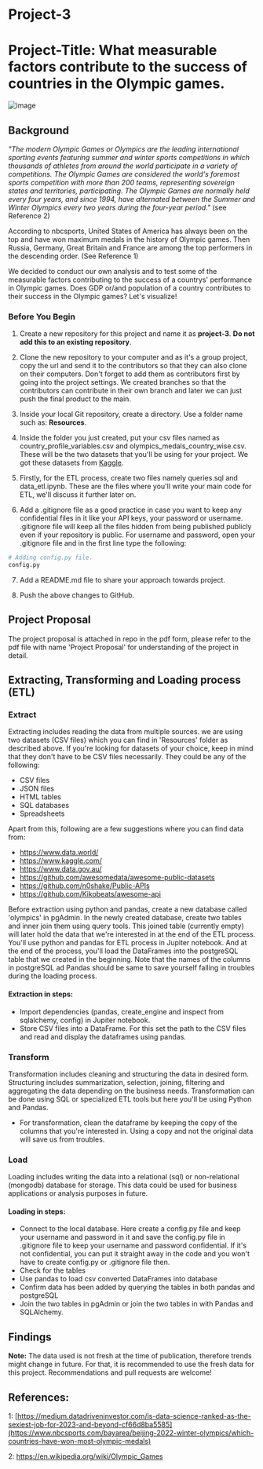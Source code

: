 # Project-3
# Project-Title: What measurable factors contribute to the success of countries in the Olympic games.

![image](https://statathlon.com/wp-content/uploads/2018/01/rio-de-janeiro-2016-summer-olympics-e1467812135773.png)


## Background

*"The modern Olympic Games or Olympics are the leading international sporting events featuring summer and winter sports competitions in which thousands of athletes from around the world participate in a variety of competitions. The Olympic Games are considered the world's foremost sports competition with more than 200 teams, representing sovereign states and territories, participating. The Olympic Games are normally held every four years, and since 1994, have alternated between the Summer and Winter Olympics every two years during the four-year period."* (see Reference 2)

According to nbcsports, United States of America has always been on the top and have won maximum medals in the history of Olympic games. Then Russia, Germany, Great Britain and France are among the top performers in the descending order. (See Reference 1)

We decided to conduct our own analysis and to test some of the measurable factors contributing to the success of a countrys' performance in Olympic games. Does GDP or/and population of a country contributes to their success in the Olympic games? Let's visualize!

### Before You Begin

1. Create a new repository for this project and name it as **project-3**. 
   **Do not add this to an existing repository**.

2. Clone the new repository to your computer and as it's a group project, copy the url and send it to the contributors so that they can also clone on their computers. Don't forget to add them as contributors first by going into the project settings. We created branches so that the contributors can contribute in their own branch and later we can just push the final product to the main.

3. Inside your local Git repository, create a directory. Use a folder name such as: **Resources**.

4. Inside the folder you just created, put your csv files named as country_profile_variables.csv and olympics_medals_country_wise.csv. These will be the two datasets that you'll be using for your project. We got these datasets from [Kaggle](https://www.kaggle.com/).

5. Firstly, for the ETL process, create two files namely queries.sql and data_etl.ipynb. These are the files where you'll write your main code for ETL, we'll discuss it further later on.

6. Add a .gitignore file as a good practice in case you want to keep any confidential files in it like your API keys, your password or username. .gitignore file will keep all the files hidden from being published publicly even if your repository is public. For username and password, open your .gitignore file and in the first line type the following:

```python
# Adding config.py file.
config.py
```

7. Add a README.md file to share your approach towards project.

8. Push the above changes to GitHub.

## Project Proposal

The project proposal is attached in repo in the pdf form, please refer to the pdf file with name 'Project Proposal' for understanding of the project in detail.

## Extracting, Transforming and Loading process (ETL)

### Extract

Extracting includes reading the data from multiple sources. we are using two datasets (CSV files) which you can find in 'Resources' folder as described above. If you're looking for datasets of your choice, keep in mind that they don't have to be CSV files necessarily. They could be any of the following:
- CSV files
- JSON files
- HTML tables
- SQL databases
- Spreadsheets

Apart from this, following are a few suggestions where you can find data from:
- https://www.data.world/
- https://www.kaggle.com/
- https://www.data.gov.au/
- https://github.com/awesomedata/awesome-public-datasets
- https://github.com/n0shake/Public-APIs
- https://github.com/Kikobeats/awesome-api

Before extraction using python and pandas, create a new database called 'olympics' in pgAdmin. In the newly created database, create two tables and inner join them using query tools. This joined table (currently empty) will later hold the data that we're interested in at the end of the ETL process. You'll use python and pandas for ETL process in Jupiter notebook. And at the end of the process, you'll load the DataFrames into the postgreSQL table that we created in the beginning. Note that the names of the columns in postgreSQL ad Pandas should be same to save yourself falling in troubles during the loading process.

#### Extraction in steps:

- Import dependencies (pandas, create_engine and inspect from sqlalchemy, config) in Jupiter notebook.
- Store CSV files into a DataFrame. For this set the path to the CSV files and read and display the dataframes using pandas.


### Transform

Transformation includes cleaning and structuring the data in desired form. Structuring includes summarization, selection, joining, filtering and aggregating the data depending on the business needs. Transformation can be done using SQL or specialized ETL tools but here you'll be using Python and Pandas.

- For transformation, clean the dataframe by keeping the copy of the columns that you're interested in. Using a copy and not the original data will save us from troubles.


### Load

Loading includes writing the data into a relational (sql) or non-relational (mongodb) database for storage. This data could be used for business applications or analysis purposes in future.

#### Loading in steps:

- Connect to the local database. Here create a config.py file and keep your username and password in it and save the config.py file in .gitignore file to keep your username and password confidential. If it's not confidential, you can put it straight away in the code and you won't have to create config.py or .gitignore file then.
- Check for the tables
- Use pandas to load csv converted DataFrames into database 
- Confirm data has been added by querying the tables in both pandas and postgreSQL
- Join the two tables in pgAdmin or join the two tables in with Pandas and SQLAlchemy.


## Findings



**Note:** The data used is not fresh at the time of publication, therefore trends might change in future. For that, it is recommended to use the fresh data for this project. Recommendations and pull requests are welcome!
 
## References:
1: [https://medium.datadriveninvestor.com/is-data-science-ranked-as-the-sexiest-job-for-2023-and-beyond-cf66d8ba5585](https://www.nbcsports.com/bayarea/beijing-2022-winter-olympics/which-countries-have-won-most-olympic-medals)

2: https://en.wikipedia.org/wiki/Olympic_Games


